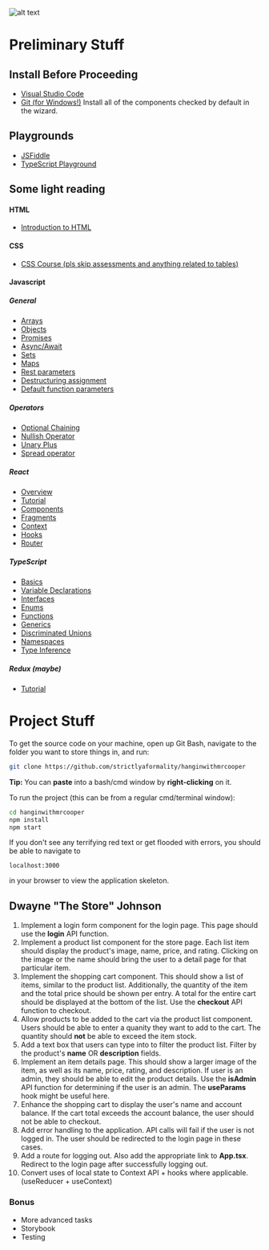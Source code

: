 ![alt text](http://static.tvtropes.org/pmwiki/pub/images/hangin_with_mr_cooper.jpg "Hangin' with Mr. Cooper")

# Preliminary Stuff
## Install Before Proceeding
+ [Visual Studio Code](https://code.visualstudio.com/Download)
+ [Git (for Windows!)](https://git-scm.com/download/win)
Install all of the components checked by default in the wizard.
## Playgrounds
+ [JSFiddle](http://jsfiddle.net/)
+ [TypeScript Playground](http://www.typescriptlang.org/play/)
## Some light reading
#### HTML
+ [Introduction to HTML](https://developer.mozilla.org/en-US/docs/Learn/HTML/Introduction_to_HTML)

#### CSS
+ [CSS Course (pls skip assessments and anything related to tables)](https://developer.mozilla.org/en-US/docs/Learn/CSS)

#### Javascript
##### General
+ [Arrays](https://developer.mozilla.org/en-US/docs/Web/JavaScript/Reference/Global_Objects/Array)
+ [Objects](https://developer.mozilla.org/en-US/docs/Web/JavaScript/Reference/Global_Objects/Object)
+ [Promises](https://developer.mozilla.org/en-US/docs/Web/JavaScript/Reference/Global_Objects/Promise)
+ [Async/Await](https://developer.mozilla.org/en-US/docs/Learn/JavaScript/Asynchronous/Async_await)
+ [Sets](https://developer.mozilla.org/en-US/docs/Web/JavaScript/Reference/Global_Objects/Set)
+ [Maps](https://developer.mozilla.org/en-US/docs/Web/JavaScript/Reference/Global_Objects/Map)
+ [Rest parameters](https://developer.mozilla.org/en-US/docs/Web/JavaScript/Reference/Functions/rest_parameters)
+ [Destructuring assignment](https://developer.mozilla.org/en-US/docs/Web/JavaScript/Reference/Operators/Destructuring_assignment)
+ [Default function parameters](https://developer.mozilla.org/en-US/docs/Web/JavaScript/Reference/Functions/Default_parameters)

##### Operators
+ [Optional Chaining](https://developer.mozilla.org/en-US/docs/Web/JavaScript/Reference/Operators/Optional_chaining)
+ [Nullish Operator](https://developer.mozilla.org/en-US/docs/Web/JavaScript/Reference/Operators/Nullish_coalescing_operator)
+ [Unary Plus](https://developer.mozilla.org/en-US/docs/Web/JavaScript/Reference/Operators/Unary_plus)
+ [Spread operator](https://developer.mozilla.org/en-US/docs/Web/JavaScript/Reference/Operators/Spread_operator)

##### React
+ [Overview](https://reactjs.org/docs/react-api.html)
+ [Tutorial](https://reactjs.org/tutorial/tutorial.html)
+ [Components](https://reactjs.org/docs/react-component.html)
+ [Fragments](https://reactjs.org/docs/fragments.html)
+ [Context](https://reactjs.org/docs/context.html)
+ [Hooks](https://reactjs.org/docs/hooks-intro.html)
+ [Router](https://reacttraining.com/react-router/web/example/basic)

##### TypeScript
+ [Basics](https://www.typescriptlang.org/docs/handbook/basic-types.html)
+ [Variable Declarations](https://www.typescriptlang.org/docs/handbook/variable-declarations.html)
+ [Interfaces](https://www.typescriptlang.org/docs/handbook/interfaces.html)
+ [Enums](https://www.typescriptlang.org/docs/handbook/enums.html)
+ [Functions](https://www.typescriptlang.org/docs/handbook/functions.html)
+ [Generics](https://www.typescriptlang.org/docs/handbook/generics.html)
+ [Discriminated Unions](https://www.typescriptlang.org/docs/handbook/typescript-in-5-minutes-func.html#discriminated-unions)
+ [Namespaces](https://www.typescriptlang.org/docs/handbook/namespaces.html)
+ [Type Inference](https://www.typescriptlang.org/docs/handbook/type-inference.html)

##### Redux (maybe)
+ [Tutorial](https://redux.js.org/tutorials/essentials/part-1-overview-concepts)

# Project Stuff

To get the source code on your machine, open up Git Bash, navigate to the folder you want to store things in, and run:
```bash
git clone https://github.com/strictlyaformality/hanginwithmrcooper
```
**Tip:** You can **paste** into a bash/cmd window by **right-clicking** on it.

To run the project (this can be from a regular cmd/terminal window):
```bash
cd hanginwithmrcooper
npm install
npm start
```

If you don't see any terrifying red text or get flooded with errors, you should be able to navigate to
``` 
localhost:3000
```
in your browser to view the application skeleton.

## Dwayne "The Store" Johnson

1. Implement a login form component for the login page. This page should use the **login** API function.
2. Implement a product list component for the store page. Each list item should display the product's image, name, price, and rating. Clicking on the image or the name should bring the user to a detail page for that particular item.
3. Implement the shopping cart component. This should show a list of items, similar to the product list. Additionally, the quantity of the item and the total price should be shown per entry. A total for the entire cart should be displayed at the bottom of the list. Use the **checkout** API function to checkout.
4. Allow products to be added to the cart via the product list component. Users should be able to enter a quanity they want to add to the cart. The quantity should **not** be able to exceed the item stock.
5. Add a text box that users can type into to filter the product list. Filter by the product's **name** OR **description** fields.
6. Implement an item details page. This should show a larger image of the item, as well as its name, price, rating, and description. If user is an admin, they should be able to edit the product details. Use the **isAdmin** API function for determining if the user is an admin. The **useParams** hook might be useful here.
7. Enhance the shopping cart to display the user's name and account balance. If the cart total exceeds the account balance, the user should not be able to checkout.
8. Add error handling to the application. API calls will fail if the user is not logged in. The user should be redirected to the login page in these cases.
9. Add a route for logging out. Also add the appropriate link to **App.tsx**. Redirect to the login page after successfully logging out.
10. Convert uses of local state to Context API + hooks where applicable. (useReducer + useContext)

### Bonus
- More advanced tasks
- Storybook
- Testing
